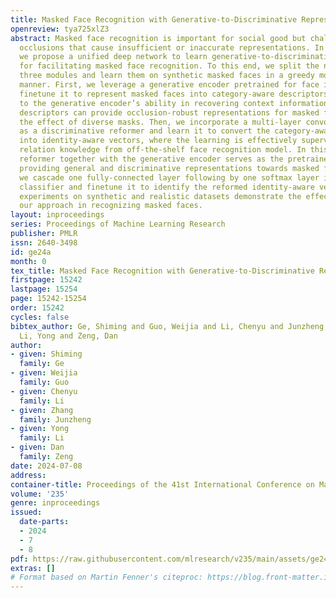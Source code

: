 ```yaml
---
title: Masked Face Recognition with Generative-to-Discriminative Representations
openreview: tya725xlZ3
abstract: Masked face recognition is important for social good but challenged by diverse
  occlusions that cause insufficient or inaccurate representations. In this work,
  we propose a unified deep network to learn generative-to-discriminative representations
  for facilitating masked face recognition. To this end, we split the network into
  three modules and learn them on synthetic masked faces in a greedy module-wise pretraining
  manner. First, we leverage a generative encoder pretrained for face inpainting and
  finetune it to represent masked faces into category-aware descriptors. Attribute
  to the generative encoder’s ability in recovering context information, the resulting
  descriptors can provide occlusion-robust representations for masked faces, mitigating
  the effect of diverse masks. Then, we incorporate a multi-layer convolutional network
  as a discriminative reformer and learn it to convert the category-aware descriptors
  into identity-aware vectors, where the learning is effectively supervised by distilling
  relation knowledge from off-the-shelf face recognition model. In this way, the discriminative
  reformer together with the generative encoder serves as the pretrained backbone,
  providing general and discriminative representations towards masked faces. Finally,
  we cascade one fully-connected layer following by one softmax layer into a feature
  classifier and finetune it to identify the reformed identity-aware vectors. Extensive
  experiments on synthetic and realistic datasets demonstrate the effectiveness of
  our approach in recognizing masked faces.
layout: inproceedings
series: Proceedings of Machine Learning Research
publisher: PMLR
issn: 2640-3498
id: ge24a
month: 0
tex_title: Masked Face Recognition with Generative-to-Discriminative Representations
firstpage: 15242
lastpage: 15254
page: 15242-15254
order: 15242
cycles: false
bibtex_author: Ge, Shiming and Guo, Weijia and Li, Chenyu and Junzheng, Zhang and
  Li, Yong and Zeng, Dan
author:
- given: Shiming
  family: Ge
- given: Weijia
  family: Guo
- given: Chenyu
  family: Li
- given: Zhang
  family: Junzheng
- given: Yong
  family: Li
- given: Dan
  family: Zeng
date: 2024-07-08
address:
container-title: Proceedings of the 41st International Conference on Machine Learning
volume: '235'
genre: inproceedings
issued:
  date-parts:
  - 2024
  - 7
  - 8
pdf: https://raw.githubusercontent.com/mlresearch/v235/main/assets/ge24a/ge24a.pdf
extras: []
# Format based on Martin Fenner's citeproc: https://blog.front-matter.io/posts/citeproc-yaml-for-bibliographies/
---
```

